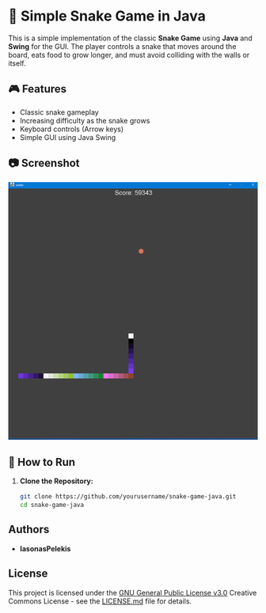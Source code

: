 # 🐍 Simple Snake Game in Java

This is a simple implementation of the classic **Snake Game** using **Java** and **Swing** for the GUI. The player controls a snake that moves around the board, eats food to grow longer, and must avoid colliding with the walls or itself.

## 🎮 Features

- Classic snake gameplay
- Increasing difficulty as the snake grows
- Keyboard controls (Arrow keys)
- Simple GUI using Java Swing

## 📷 Screenshot

![Preview](Preview 'Preview')

## 🚀 How to Run

1. **Clone the Repository:**
   ```bash
   git clone https://github.com/yourusername/snake-game-java.git
   cd snake-game-java

## Authors
 - **IasonasPelekis**

## License

This project is licensed under the [GNU General Public License v3.0](LICENSE)
Creative Commons License - see the [LICENSE.md](LICENSE) file for details.

